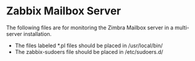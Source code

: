 # Zabbix Mailbox Server

The following files are for monitoring the Zimbra Mailbox server in a multi-server installation.

* The files labeled *.pl files should be placed in /usr/local/bin/
* The zabbix-sudoers file should be placed in /etc/sudoers.d/
